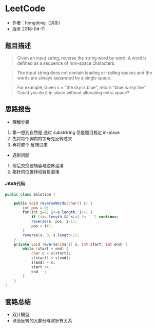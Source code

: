 # LeetCode 

* 作者：hongdong（洪冬）
* 版本 2018-04-11

## 题目描述
> Given an input string, reverse the string word by word. A word is defined as a sequence of non-space characters.

> The input string does not contain leading or trailing spaces and the words are always separated by a single space.

> For example,
Given s = "the sky is blue",
return "blue is sky the".
Could you do it in-place without allocating extra space?


## 思路报告
- 理解步骤
1. 第一想到自然是 通过 substrtring 但是题目规定 in-place
2. 先将每个词内的字母先反转过来
3. 再将整个 反转过来 

- 遇到问题
1. 前后交换逻辑容易边界混淆
2. 指针的位置移动容易混淆

#### JAVA代码 
```java
public class Solution {  

    public void reverseWords(char[] s) {  
        int pos = 0;  
        for(int i=0; i<=s.length; i++) {  
            if (i<s.length && s[i] != ' ') continue;  
            reverse(s, pos, i-1);  
            pos = i+1;  
        }  
        reverse(s, 0, s.length-1);  
    }  
    private void reverse(char[] s, int start, int end) {  
        while (start < end) {  
            char c = s[start];  
            s[start] = s[end];  
            s[end] = c;  
            start ++;  
            end --;  
        }  
    }  
}  


```


## 套路总结
- 双针模型
- 涉及反转的大部分与双针有关系
